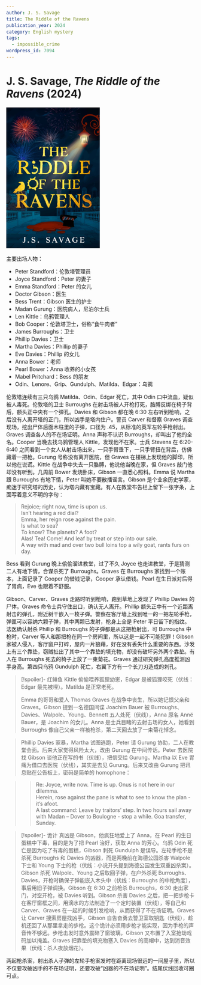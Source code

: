 ```yaml
---
author: J. S. Savage
title: The Riddle of the Ravens
publication_year: 2024
category: English mystery
tags:
  - impossible_crime
wordpress_id: 7094
---
```


# J. S. Savage, <i>The Riddle of the Ravens</i> (2024)

<img src=images/2024_cover.jpg width=250/>

主要出场人物：
* Peter Standford：伦敦塔管理员
* Joyce Standford：Peter 的妻子
* Emma Standford：Peter 的女儿
* Doctor Gibson：医生
* Bess Trent：Gibson 医生的护士
* Madan Gurung：医院病人，尼泊尔士兵
* Len Kittle：乌鸦管理人
* Bob Cooper：伦敦塔卫士，俗称“食牛肉者”
* James Burroughs：卫士
* Phillip Davies：卫士
* Martha Davies：Phillip 的妻子
* Eve Davies：Phillip 的女儿
* Anna Bower：老师
* Pearl Bower：Anna 收养的小女孩
* Mabel Pritchard：Bess 的朋友
* Odin、Lenore、Grip、Gundulph、Matilda、Edgar：乌鸦

伦敦塔连续有三只乌鸦 Matilda、Odin、Edgar 死亡，其中 Odin 口中流血，疑似被人毒死。伦敦塔的卫士 Burroughs 在射击场被人开枪打死，胳膊反绑在椅子背后，额头正中央有一个弹孔。Davies 和 Gibson 都在晚 6:30 左右听到枪响，之后没有人离开塔的正门，所以凶手是塔内住户。警员 Carver 和督察 Graves 调查现场，挖出尸体后面木柱里的子弹，口径为 .45，从标准的英军左轮手枪射出。Graves 调查各人的不在场证明。Anna 声称不认识 Burroughs，却叫出了他的全名。Cooper 当晚去找乌鸦管理人 Kittle，发现他不在家。士兵 Stevens 在 6:20-6:40 之间看到一个女人从射击场出来，一只手臂垂下，一只手臂扭在背后，仿佛藏着一把枪。Gurung 号称没有离开医院，但 Graves 在楼梯上发现他的脚印，所以他在说谎。Kittle 在战争中失去一只胳膊，他说他当晚在家，但 Graves 敲门他却没有听到。几周前 Bower 发烧卧床，Gibson 一直悉心照料。Emma 说 Martha 跟 Burroughs 有地下情，Peter 叫她不要散播谣言。Gibson 是个业余历史学家，痴迷于研究塔的历史，认为塔内藏有宝藏。有人在教堂布告栏上留下一张字条，上面写着意义不明的字句：

> Rejoice; right now, time is upon us.<br/>Isn’t hearing a red dial?<br/>Emma, her reign rose against the pain.<br/>Is what to sea?<br/>To know? The planets? A foot?<br/>Alas! Tea! Come! And leaf by treat or step into our sale.<br/>A way with mad and over two bull loins top a wily goat, rants furs on day.

Bess 看到 Gurung 晚上偷偷溜进教堂，过了不久 Joyce 也走进教堂，于是猜测二人有地下情，合谋杀死了 Burroughs。Graves 在 Burroughs 家找到一个账本，上面记录了 Cooper 的借钱记录，Cooper 承认借钱。Pearl 在生日派对后得了胃病，Eve 也跟着不舒服。

Gibson、Carver、Graves 走路时听到枪响，跑到草地上发现了 Phillip Davies 的尸体。Graves 命令士兵守住出口，确认无人离开。Phillip 额头正中有一个近距离射击的弹孔，附近树干嵌入一枚子弹。警察在客厅墙上找到唯一的一把左轮手枪，弹匣可以容纳六颗子弹，其中两颗已发射，枪身上全是 Peter 平日留下的指纹。法医确认射杀 Phillip 和 Burroughs 的子弹都是从这把枪射出，可 Burroughs 中枪时，Carver 等人和那把枪在同一个房间里，所以这是一起不可能犯罪！Gibson 家被人侵入，客厅窗户打碎，屋内一片狼藉，好在没有丢失什么重要的东西。沙发上有三个靠垫，窃贼扯出了其中一个靠垫的填充物，却没有破坏另外两个靠垫。有人在 Burroughs 死去的椅子上放了一束菊花。Graves 通过研究弹孔高度推测凶手身高。第四只乌鸦 Gundulph 死亡，右翼下方有一个长刀刃造成的刺孔。

> [!spoiler]- 红鲱鱼
> Kittle 偷偷喂养狐狸幼崽，Edgar 是被狐狸咬死（伏线：Edgar 最先被埋）。Matilda 是正常老死。
> 
> Emma 的哥哥和爱人 Thomas Graves 在战争中丧生，所以她记恨父亲和 Graves。Gibson 提到一名德国间谍 Joachim Bauer 被 Burroughs、Davies、Walpole、Young、Bennett 五人处死（伏线），Anna 原名 Annë Bauer，是 Joachim 的女儿。Anna 是士兵目睹的去射击场的女人，她看到 Burroughs 像自己父亲一样被枪杀，第二天回去放了一束菊花悼念。

> Phillip Davies 家暴，Martha 试图逃跑，Peter 请 Gurung 协助，二人在教堂会面。后来大家觉得风险太大，改由 Gurung 在中间传话。Peter 去医院找 Gibson 谈他正在写的书（伏线），把信交给 Gurung。Martha 以 Eve 胃痛为借口去医院（伏线），其实是去见 Gurung。后来又改由 Gurung 把讯息贴在公告板上，密码是简单的 homophone：

> > Re: Joyce, write now. Time is up. Onus is not here in our dilemma.<br/>Herein, rose against the pane is what to see to know the plan - it’s afoot.<br/>A last command: Leave by traitors’ step. In two hours sail away with Madan – Dover to Boulogne - stop a while. Goa transfer, Sunday.

> [!spoiler]- 诡计
> 真凶是 Gibson，他疯狂地爱上了 Anna，在 Pearl 的生日蛋糕中下毒，目的是为了把 Pearl 治好，获取 Anna 的芳心。乌鸦 Odin 死亡是因为吃了有毒的蛋糕，Gibson 刺死 Gundulph 是误导。左轮手枪不是杀死 Burroughs 和 Davies 的凶器，而是两晚前在海德公园杀害 Walpole 下士和 Young 下士的枪（伏线：小说开头提到海德公园发生双重凶杀案）。Gibson 杀死 Walpole、Young 之后取回子弹，在户外杀死 Burroughs、Davies，开枪时确保子弹能嵌入木头中（伏线：Burroughs 的中枪角度），事后用旧子弹调换。Gibson 在 6:30 之前枪杀 Burroughs，6:30 走出家门，对空开枪，被 Davies 听到。Gibson 杀害 Davies 之后，把一把步枪卡在客厅窗框之间，用滴水的方法制造了一个定时装置（伏线），等自己和 Carver、Graves 在一起的时候引发枪响，从而获得了不在场证明。Graves 让 Carver 搜索房屋找凶手，Gibson 自告奋勇去警卫室取钥匙（伏线），趁机还回了从那里拿走的步枪。这个诡计必须用步枪才能实现，因为手枪的声音传不够远。步枪击发时意外震碎了窗玻璃，Gibson 又布置了入室抢劫戏码加以掩盖。Graves 把靠垫的填充物塞入 Davies 的高帽中，达到消音效果（伏线：杀人夜放烟花）。

两起枪杀案，射出杀人子弹的左轮手枪案发时在距离现场很远的一间屋子里，所以不仅要攻破凶手的不在场证明，还要攻破“凶器的不在场证明”。结尾伏线回收可圈可点。